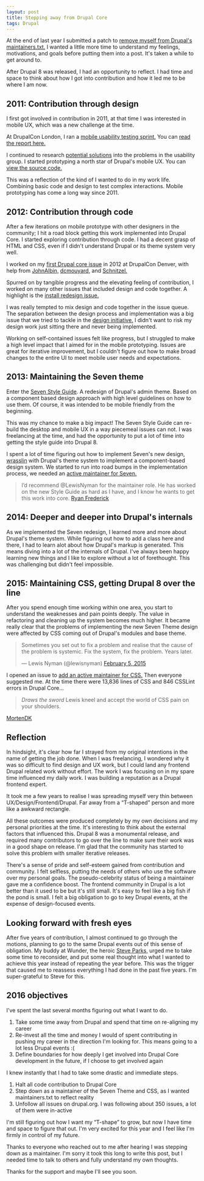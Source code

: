 ```yaml
---
layout: post
title: Stepping away from Drupal Core
tags: Drupal
---
```


At the end of last year I submitted a patch to [remove myself from Drupal's maintainers.txt.](https://www.drupal.org/node/2627534) I wanted a little more time to understand my feelings, motivations, and goals before putting them into a post. It's taken a while to get around to.

After Drupal 8 was released, I had an opportunity to reflect. I had time and space to think about how I got into contribution and how it led me to be where I am now.

## 2011: Contribution through design
I first got involved in contribution in 2011, at that time I was interested in mobile UX, which was a new challenge at the time.

At DrupalCon London, I ran a [mobile usability testing sprint.](https://groups.drupal.org/node/161559) You can [read the report here.](https://groups.drupal.org/node/188744)

I continued to research [potential solutions](https://groups.drupal.org/node/191593) into the problems in the usability group. I started prototyping a north star of Drupal's mobile UX. You can [view the source code.](https://github.com/lewisnyman/Drupal-Mobile-HTML-Prototype)

This was a reflection of the kind of I wanted to do in my work life. Combining basic code and design to test complex interactions. Mobile prototyping has come a long way since 2011.

## 2012: Contribution through code

After a few iterations on mobile prototype with other designers in the community; I hit a road block getting this work implemented into Drupal Core. I started exploring contribution through code. I had a decent grasp of HTML and CSS, even if I didn't understand Drupal or its theme system very well.

I worked on my [first Drupal core issue](https://www.drupal.org/node/1468582) in 2012 at DrupalCon Denver, with help from [JohnAlbin,](https://www.drupal.org/u/johnalbin) [dcmouyard,](https://www.drupal.org/u/dcmouyard) and [Schnitzel.](https://www.drupal.org/u/schnitzel)

Spurred on by tangible progress and the elevating feeling of contribution, I worked on many other issues that included design and code together. A highlight is the [install redesign issue.](https://www.drupal.org/node/1337554)

I was really tempted to mix design and code together in the issue queue. The separation between the design process and implementation was a big issue that we tried to tackle in the [design initiative.](https://groups.drupal.org/drupal-design/d8di) I didn't want to risk my design work just sitting there and never being implemented.

Working on self-contained issues felt like progress, but I struggled to make a high level impact that I aimed for in the mobile prototyping. Issues are great for iterative improvement, but I couldn't figure out how to make broad changes to the entire UI to meet mobile user needs and expectations.

## 2013: Maintaining the Seven theme

Enter the [Seven Style Guide](https://groups.drupal.org/node/283223). A redesign of Drupal's admin theme. Based on a component based design approach with high level guidelines on how to use them. Of course, it was intended to be mobile friendly from the beginning.

This was my chance to make a big impact! The Seven Style Guide can re-build the desktop and mobile UX in a way piecemeal issues can not. I was freelancing at the time, and had the opportunity to put a lot of time into getting the style guide into Drupal 8.

I spent a lot of time figuring out how to implement Seven's new design, [wrasslin](https://en.m.wikipedia.org/wiki/Cornish_wrestling) with Drupal's theme system to implement a component-based design system. We started to run into road bumps in the implementation process, we needed an [active maintainer for Seven.](https://www.drupal.org/node/2022927)

> I’d recommend @LewisNyman for the maintainer role. He has worked on the new Style Guide as hard as I have, and I know he wants to get this work into core.
[Ryan Frederick](https://www.drupal.org/u/ry5n)

## 2014: Deeper and deeper into Drupal's internals

As we implemented the Seven redesign, I learned more and more about Drupal's theme system. While figuring out how to add a class here and there, I had to learn alot about how Drupal's markup is generated. This means diving into a lot of the internals of Drupal. I've always been happy learning new things and I like to explore without a lot of forethought. This was challenging but didn't feel impossible.

## 2015: Maintaining CSS, getting Drupal 8 over the line

After you spend enough time working within one area, you start to understand the weaknesses and pain points deeply. The value in refactoring and cleaning up the system becomes much higher. It became really clear that the problems of implementing the new Seven Theme design were affected by CSS coming out of Drupal's modules and base theme.

<blockquote class="twitter-tweet" data-lang="en"><p lang="en" dir="ltr">Sometimes you set out to fix a problem and realise that the cause of the problem is systemic. Fix the system, fix the problem. Years later.</p>&mdash; Lewis Nyman (@lewisnyman) <a href="https://twitter.com/lewisnyman/status/563276187125178368">February 5, 2015</a></blockquote>
<script async src="//platform.twitter.com/widgets.js" charset="utf-8"></script>

I opened an issue to [add an active maintainer for CSS.](https://www.drupal.org/node/2417089) Then everyone suggested me. At the time there were 13,836 lines of CSS and 846 CSSLint errors in Drupal Core...

> *Draws the sword* Lewis kneel and accept the world of CSS pain on your shoulders.

[MortenDK](https://www.drupal.org/u/mortendk)

## Reflection

In hindsight, it's  clear how far I strayed from my original intentions in the name of getting the job done. When I was freelancing, I wondered why it was so difficult to find design and UX work, but I could land any frontend Drupal related work without effort. The work I was focusing on in my spare time influenced my daily work. I was building a reputation as a Drupal frontend expert.

It took me a few years to realise I was spreading myself very thin between UX/Design/Frontend/Drupal. Far away from a “T-shaped” person and more like a awkward rectangle.

All these outcomes were produced completely by my own decisions and my personal priorities at the time. It's interesting to think about the external factors that influenced this. Drupal 8 was a monumental release, and required many contributors to go over the line to make sure their work was in a good shape on release. I'm glad that the community has started to solve this problem with smaller iterative releases.

There's a sense of pride and self-esteem gained from contribution and community. I felt selfless, putting the needs of others who use the software over my personal goals. The pseudo-celebrity status of being a maintainer gave me a confidence boost. The frontend community in Drupal is a lot better than it used to be but it's still small. It's easy to feel like a big fish if the pond is small. I felt a big obligation to go to key Drupal events, at the expense of design-focused events.

## Looking forward with fresh eyes

After five years of contribution, I almost continued to go through the motions, planning to go to the same Drupal events out of this sense of obligation. My buddy at Wunder, the heroic [Steve Parks,](https://twitter.com/steveparks) urged me to take some time to reconsider, and put some real thought into what I wanted to achieve this year instead of repeating the year before. This was the trigger that caused me to reassess everything I had done in the past five years. I'm super-grateful to Steve for this.

## 2016 objectives

I've spent the last several months figuring out what I want to do.

1. Take some time away from Drupal and spend that time on re-aligning my career
2. Re-invest all the time and money I would of spent contributing in pushing my career in the direction I'm looking for. This means going to a lot less Drupal events :(
3. Define boundaries for how deeply I get involved into Drupal Core development in the future, if I choose to get involved again

I knew instantly that I had to take some drastic and immediate steps.

1. Halt all code contribution to Drupal Core
2. Step down as a maintainer of the Seven Theme and CSS, as I wanted maintainers.txt to reflect reality
3. Unfollow all issues on drupal.org. I was following about 350 issues, a lot of them were in-active

I'm still figuring out how I want my “T-shape” to grow, but now I have time and space to figure that out. I'm very excited for this year and I feel like I'm firmly in control of my future.

Thanks to everyone who reached out to me after hearing I was stepping down as a maintainer. I'm sorry it took this long to write this post, but I needed time to talk to others and fully understand my own thoughts.

Thanks for the support and maybe I'll see you soon.
